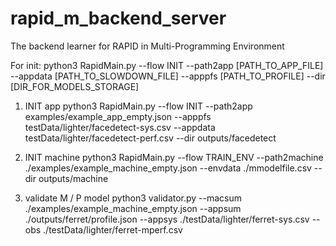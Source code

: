 # rapid_m_backend_server
The backend learner for RAPID in Multi-Programming Environment

For init:
python3 RapidMain.py
  --flow INIT
  --path2app [PATH_TO_APP_FILE]
  --appdata [PATH_TO_SLOWDOWN_FILE]
  --apppfs [PATH_TO_PROFILE]
  --dir [DIR_FOR_MODELS_STORAGE]

  1) INIT app
  python3 RapidMain.py --flow INIT --path2app examples/example_app_empty.json --apppfs testData/lighter/facedetect-sys.csv --appdata testData/lighter/facedetect-perf.csv --dir outputs/facedetect


  2) INIT machine
  python3 RapidMain.py --flow TRAIN_ENV --path2machine ./examples/example_machine_empty.json --envdata ./mmodelfile.csv --dir outputs/machine


  3) validate M / P model
  python3 validator.py --macsum ./examples/example_machine_empty.json --appsum ./outputs/ferret/profile.json --appsys ./testData/lighter/ferret-sys.csv --obs ./testData/lighter/ferret-mperf.csv
